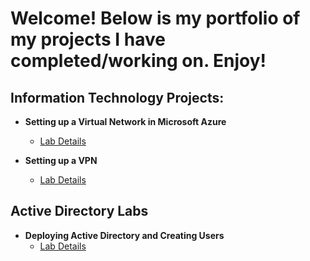 <h1>Welcome! Below is my portfolio of my projects I have completed/working on. Enjoy!</h1>

<h2>Information Technology Projects:</h2>

- <b>Setting up a Virtual Network in Microsoft Azure</b>
  - [Lab Details](https://github.com/NicholasSchlude/Setting-Up-A-Virtual-Network-In-Azure)

- <b>Setting up a VPN </b>
  - [Lab Details](https://github.com/NicholasSchlude/Setting-Up-A-VPN#setting-up-a-vpn)

<h2>Active Directory Labs</h2>

- <b>Deploying Active Directory and Creating Users</b>
  - [Lab Details](https://github.com/NicholasSchlude/Deploying-Active-Directory-and-Creating-Users)






